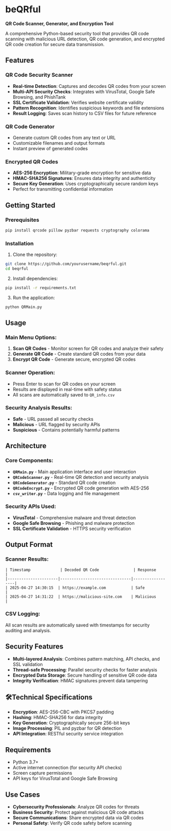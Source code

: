 # beQRful
**QR Code Scanner, Generator, and Encryption Tool**

A comprehensive Python-based security tool that provides QR code scanning with malicious URL detection, QR code generation, and encrypted QR code creation for secure data transmission.

## Features

### **QR Code Security Scanner**
- **Real-time Detection**: Captures and decodes QR codes from your screen
- **Multi-API Security Checks**: Integrates with VirusTotal, Google Safe Browsing, and PhishTank
- **SSL Certificate Validation**: Verifies website certificate validity
- **Pattern Recognition**: Identifies suspicious keywords and file extensions
- **Result Logging**: Saves scan history to CSV files for future reference

### **QR Code Generator** 
- Generate custom QR codes from any text or URL
- Customizable filenames and output formats
- Instant preview of generated codes

### **Encrypted QR Codes**
- **AES-256 Encryption**: Military-grade encryption for sensitive data
- **HMAC-SHA256 Signatures**: Ensures data integrity and authenticity
- **Secure Key Generation**: Uses cryptographically secure random keys
- Perfect for transmitting confidential information

## Getting Started

### Prerequisites
```bash
pip install qrcode pillow pyzbar requests cryptography colorama
```

### Installation
1. Clone the repository:
```bash
git clone https://github.com/yourusername/beqrful.git
cd beqrful
```

2. Install dependencies:
```bash
pip install -r requirements.txt
```

3. Run the application:
```bash
python QRMain.py
```

## Usage

### Main Menu Options:
1. **Scan QR Codes** - Monitor screen for QR codes and analyze their safety
2. **Generate QR Code** - Create standard QR codes from your data
3. **Encrypt QR Code** - Generate secure, encrypted QR codes

### Scanner Operation:
- Press Enter to scan for QR codes on your screen
- Results are displayed in real-time with safety status
- All scans are automatically saved to `QR_info.csv`

### Security Analysis Results:
- **Safe** - URL passed all security checks
- **Malicious** - URL flagged by security APIs
- **Suspicious** - Contains potentially harmful patterns

## Architecture

### Core Components:
- **`QRMain.py`** - Main application interface and user interaction
- **`QRCodeScanner.py`** - Real-time QR detection and security analysis
- **`QRCodeGenerator.py`** - Standard QR code creation
- **`QRCodeEncrypt.py`** - Encrypted QR code generation with AES-256
- **`csv_writer.py`** - Data logging and file management

### Security APIs Used:
- **VirusTotal** - Comprehensive malware and threat detection
- **Google Safe Browsing** - Phishing and malware protection
- **SSL Certificate Validation** - HTTPS security verification

## Output Format

### Scanner Results:
```
| Timestamp             | Decoded QR Code               | Response         |
|----------------------|-------------------------------|------------------|
| 2025-04-27 14:30:15  | https://example.com           | Safe             |
| 2025-04-27 14:31:22  | https://malicious-site.com    | Malicious        |
```

### CSV Logging:
All scan results are automatically saved with timestamps for security auditing and analysis.

## Security Features

- **Multi-layered Analysis**: Combines pattern matching, API checks, and SSL validation
- **Thread-safe Processing**: Parallel security checks for faster analysis
- **Encrypted Data Storage**: Secure handling of sensitive QR code data
- **Integrity Verification**: HMAC signatures prevent data tampering

## 🛠Technical Specifications

- **Encryption**: AES-256-CBC with PKCS7 padding
- **Hashing**: HMAC-SHA256 for data integrity
- **Key Generation**: Cryptographically secure 256-bit keys
- **Image Processing**: PIL and pyzbar for QR detection
- **API Integration**: RESTful security service integration

## Requirements

- Python 3.7+
- Active internet connection (for security API checks)
- Screen capture permissions
- API keys for VirusTotal and Google Safe Browsing

## Use Cases

- **Cybersecurity Professionals**: Analyze QR codes for threats
- **Business Security**: Protect against malicious QR code attacks
- **Secure Communications**: Share encrypted data via QR codes
- **Personal Safety**: Verify QR code safety before scanning
